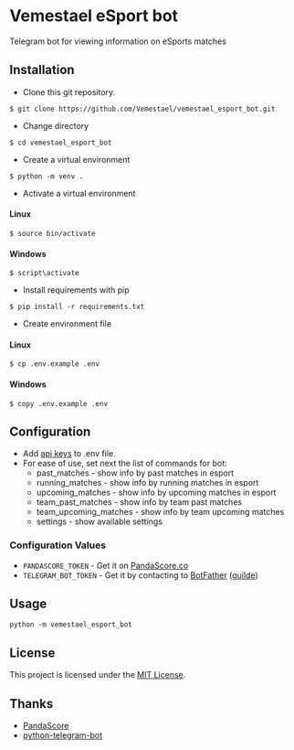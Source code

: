 # Vemestael eSport bot

Telegram bot for viewing information on eSports matches

## Installation
- Clone this git repository.
```
$ git clone https://github.com/Vemestael/vemestael_esport_bot.git
```
- Change directory
```
$ cd vemestael_esport_bot
```
- Create a virtual environment
```
$ python -m venv .
```
- Activate a virtual environment
#### Linux
```
$ source bin/activate
```
#### Windows
```
$ script\activate
```
- Install requirements with pip
```
$ pip install -r requirements.txt
```
- Create environment file
#### Linux
```
$ cp .env.example .env
```
#### Windows
```
$ copy .env.example .env
```

## Configuration
- Add [api keys](#configuration-values) to .env file.
- For ease of use, set next the list of commands for bot:
  - past_matches - show info by past matches in esport
  - running_matches - show info by running matches in esport
  - upcoming_matches - show info by upcoming matches in esport
  - team_past_matches - show info by team past matches
  - team_upcoming_matches - show info by team upcoming matches
  - settings - show available settings

### Configuration Values
- `PANDASCORE_TOKEN` - Get it on [PandaScore.co](https://pandascore.co/)
- `TELEGRAM_BOT_TOKEN` - Get it by contacting to [BotFather](https://t.me/botfather) ([guilde](https://core.telegram.org/bots#6-botfather))

## Usage
```
python -m vemestael_esport_bot
```

## License

This project is licensed under the [MIT License](LICENSE).

## Thanks
- [PandaScore](https://pandascore.co/)
- [python-telegram-bot](https://github.com/python-telegram-bot/python-telegram-bot)